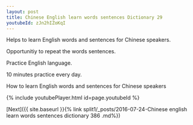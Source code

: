 ```yaml
---
layout: post
title: Chinese English learn words sentences Dictionary 29 
youtubeId: zJn2hIZoKqI
---
```

 
 
Helps to learn English words and sentences for Chinese speakers.

Opportunitiy to repeat the words sentences. 

Practice English language. 
 
10 minutes practice every day. 
 
How to learn English words and sentences for Chinese speakers 
 
{% include youtubePlayer.html id=page.youtubeId %}
 
 
[Next]({{ site.baseurl }}{% link  split1/_posts/2016-07-24-Chinese english learn words sentences dictionary 386 .md%})
 
